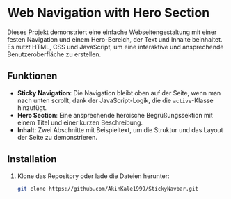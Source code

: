 # Web Navigation with Hero Section

Dieses Projekt demonstriert eine einfache Webseitengestaltung mit einer festen Navigation und einem Hero-Bereich, der Text und Inhalte beinhaltet. Es nutzt HTML, CSS und JavaScript, um eine interaktive und ansprechende Benutzeroberfläche zu erstellen.

## Funktionen

- **Sticky Navigation**: Die Navigation bleibt oben auf der Seite, wenn man nach unten scrollt, dank der JavaScript-Logik, die die `active`-Klasse hinzufügt.
- **Hero Section**: Eine ansprechende heroische Begrüßungssektion mit einem Titel und einer kurzen Beschreibung.
- **Inhalt**: Zwei Abschnitte mit Beispieltext, um die Struktur und das Layout der Seite zu demonstrieren.

## Installation

1. Klone das Repository oder lade die Dateien herunter:
   ```bash
   git clone https://github.com/AkinKale1999/StickyNavbar.git
